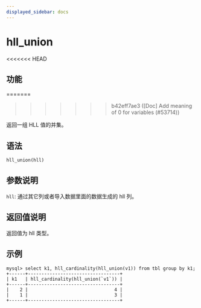 ```yaml
---
displayed_sidebar: docs
---
```



# hll_union

<<<<<<< HEAD
## 功能
=======

>>>>>>> b42eff7ae3 ([Doc] Add meaning of 0 for variables (#53714))

返回一组 HLL 值的并集。

## 语法

```Haskell
hll_union(hll)
```

## 参数说明

`hll`: 通过其它列或者导入数据里面的数据生成的 hll 列。

## 返回值说明

返回值为 hll 类型。

## 示例

```Plain
mysql> select k1, hll_cardinality(hll_union(v1)) from tbl group by k1;
+------+----------------------------------+
| k1   | hll_cardinality(hll_union(`v1`)) |
+------+----------------------------------+
|    2 |                                4 |
|    1 |                                3 |
+------+----------------------------------+
```
